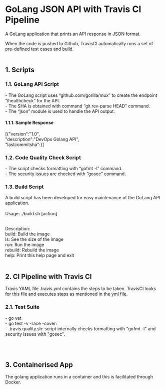 # GoLang JSON API with Travis CI Pipeline

A GoLang application that prints an API response in JSON format. <br>

When the code is pushed to Github, TravisCI automatically runs a set of pre-defined test cases and build.
<br><br>
<h2>1. Scripts</h2>
<h3>1.1. GoLang API Script</h3>
- The GoLang script uses “github.com/gorilla/mux” to create the endpoint “/healthcheck” for the API.<br>
- The SHA is obtained with command “git rev-parse HEAD” command.<br>
- The “json” module is used to handle the API output.<br>
<h4>1.1.1. Sample Response</h4>
[{"version":"1.0",<br>
"description":"DevOps Golang API",<br>
"lastcommitsha":<lastcommitsha>}]
<br>
<h3>1.2. Code Quality Check Script</h3>
- The script checks formatting with “gofmt -l” command.<br>
- The security issues are checked with “gosec” command.<br>
<h3>1.3. Build Script</h3>
A build script has been developed for easy maintenance of the GoLang API application.<br><br>
Usage: ./build.sh [action]
<br><br>

Description:<br>
build: Build the image<br>
ls: See the size of the image<br>
run: Run the image<br>
rebuild: Rebuild the image<br>
help: Print this help page and exit
<br><br>
<h2>2. CI Pipeline with Travis CI</h2>
Travis YAML file .travis.yml contains the steps to be taken. TravisCI looks for this file and executes steps as mentioned in the yml file.
<h3>2.1. Test Suite</h3>
- go vet<br>
- go test -v -race -cover:<br>
- .travis.quality.sh: script internally checks formatting with "gofmt -l" and security issues with "gosec".

<br><br>
<h2>3. Containerised App</h2>
The golang application runs in a container and this is facilitated through Docker.
<br><br>
